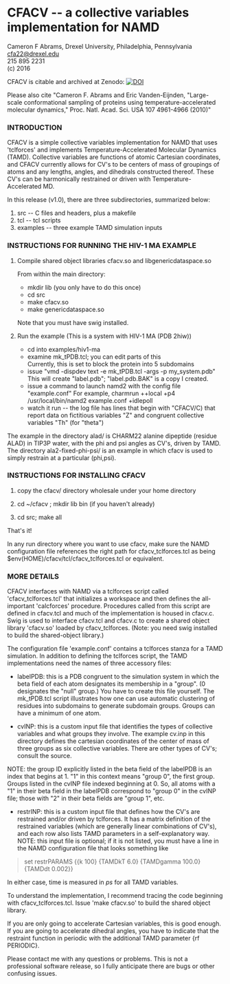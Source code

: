 # CFACV -- a collective variables implementation for NAMD

Cameron F Abrams, Drexel University, Philadelphia, Pennsylvania  
cfa22@drexel.edu  
215 895 2231  
(c) 2016   

CFACV is citable and archived at Zenodo: [![DOI](https://zenodo.org/badge/20736/cameronabrams/cfacv.svg)](https://zenodo.org/badge/latestdoi/20736/cameronabrams/cfacv)  

Please also cite "Cameron F. Abrams and Eric Vanden-Eijnden, "Large-scale conformational sampling of proteins using temperature-accelerated molecular dynamics," Proc. Natl. Acad. Sci. USA 107 4961-4966 (2010)"  

### INTRODUCTION

CFACV is a simple collective variables implementation for NAMD that
uses 'tclforces' and implements Temperature-Accelerated Molecular
Dynamics (TAMD).  Collective variables are functions of atomic
Cartesian coordinates, and CFACV currently allows for CV's to be
centers of mass of groupings of atoms and any lengths, angles, and
dihedrals constructed thereof.  These CV's can be harmonically
restrained or driven with Temperature-Accelerated MD.

In this release (v1.0), there are three subdirectories, summarized below:

1. src -- C files and headers, plus a makefile
2. tcl -- tcl scripts
3. examples -- three example TAMD simulation inputs


### INSTRUCTIONS FOR RUNNING THE HIV-1 MA EXAMPLE

1. Compile shared object libraries cfacv.so and libgenericdataspace.so

   From within the main directory:
    * mkdir lib (you only have to do this once)
    * cd src
    * make cfacv.so
    * make genericdataspace.so

     Note that you must have swig installed.
 
2. Run the example (This is a system with HIV-1 MA (PDB 2hiw))

   * cd into examples/hiv1-ma
   * examine mk_tPDB.tcl; you can edit parts of this  
     Currently, this is set to block the protein into 5 subdomains
   * issue "vmd -dispdev text -e mk_tPDB.tcl -args -p my_system.pdb"
     This will create "label.pdb"; "label.pdb.BAK" is a copy I created.
   * issue a command to launch namd2 with the config file "example.conf"
     For example,
         charmrun ++local +p4 /usr/local/bin/namd2 example.conf +idlepoll
   * watch it run -- the log file has lines that begin with "CFACV/C) that
     report data on fictitious variables "Z" and congruent collective variables
     "Th" (for "theta")

The example in the directory alad/ is CHARM22 alanine dipeptide (residue ALAD) in TIP3P water, with the phi and psi
angles as CV's, driven by TAMD.  The directory ala2-fixed-phi-psi/ is an example in which 
cfacv is used to simply restrain at a particular (phi,psi).

### INSTRUCTIONS FOR INSTALLING CFACV

1. copy the cfacv/ directory wholesale under your home directory

2. cd ~/cfacv ; mkdir lib bin (if you haven't already)

3. cd src; make all


That's it!


In any run directory where you want to use cfacv, make sure the
   NAMD configuration file references the right path for cfacv_tclforces.tcl
   as being $env(HOME)/cfacv/tcl/cfacv_tclforces.tcl or equivalent.

### MORE DETAILS

CFACV interfaces with NAMD via a tclforces script called
'cfacv_tclforces.tcl' that initializes a workspace and then defines
the all-important 'calcforces' procedure.  Procedures called from this
script are defined in cfacv.tcl and much of the implementation is
housed in cfacv.c.  Swig is used to interface cfacv.tcl and cfacv.c
to create a shared object library 'cfacv.so' loaded by
cfacv_tclforces.  (Note: you need swig installed to build the
shared-object library.)

The configuration file 'example.conf' contains a tclforces stanza
for a TAMD simulation.  In addition to defining the tclforces script, the TAMD
implementations need the names of three accessory files:

* labelPDB: this is a PDB congruent to the simulation system in which
 the beta field of each atom designates its membership in a "group". (0
 designates the "null" group.)  You have to create this file yourself.
 The mk_tPDB.tcl script illustrates how one can use automatic clustering
 of residues into subdomains to generate subdomain groups.  Groups
 can have a minimum of one atom.

* cvINP: this is a custom input file that identifies the types of
 collective variables and what groups they involve.  The example
 cv.inp in this directory defines the cartesian coordinates of the
 center of mass of three groups as six collective variables.  There are
 other types of CV's; consult the source.

 NOTE:  the group ID explicitly listed in the beta field of the labelPDB
 is an index that begins at 1.  "1" in this context means "group 0", the first
 group.  Groups listed in the cvINP file indexed beginning at 0.  So, all atoms
 with a "1" in their beta field in the labelPDB correspond to "group 0" in the
 cvINP file; those with "2" in their beta fields are "group 1", etc.

* restrINP: this is a custom input file that defines how the CV's are
 restrained and/or driven by tclforces.  It has a matrix definition of
 the restrained variables (which are generally linear combinations of CV's),
 and each row also lists TAMD parameters in a self-explanatory way.
 NOTE:  this input file is optional; if it is not listed, you must
 have a line in the NAMD configuration file that looks something like

> set restrPARAMS    {{k 100} {TAMDkT 6.0} {TAMDgamma 100.0} {TAMDdt 0.002}}

 In either case, time is measured in *ps* for all TAMD variables.

To understand the implementation, I recommend tracing the code
beginning with cfacv_tclforces.tcl.  Issue 'make cfacv.so' to build the
shared object library.

If you are only going to accelerate Cartesian variables, this is good
enough.  If you are going to accelerate dihedral angles, you have to
indicate that the restraint function in periodic with the additional
TAMD parameter {rf PERIODIC}.

Please contact me with any questions or problems.  This is not a professional
software release, so I fully anticipate there are bugs or other confusing
issues.


